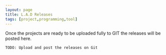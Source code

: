 ```yaml
---
layout: page
title: L.A.D Releases
tags: [project,programming,tool]
---
```

Once the projects are ready to be uploaded fully to GIT the releases will be posted here. 

`TODO: Upload and post the releases on Git`